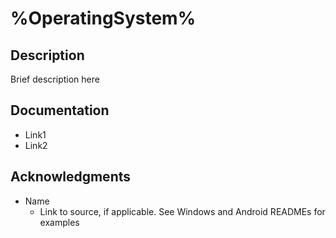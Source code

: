# %OperatingSystem%

## Description

Brief description here

## Documentation

* Link1
* Link2

## Acknowledgments

* Name
    * Link to source, if applicable. See Windows and Android READMEs for examples